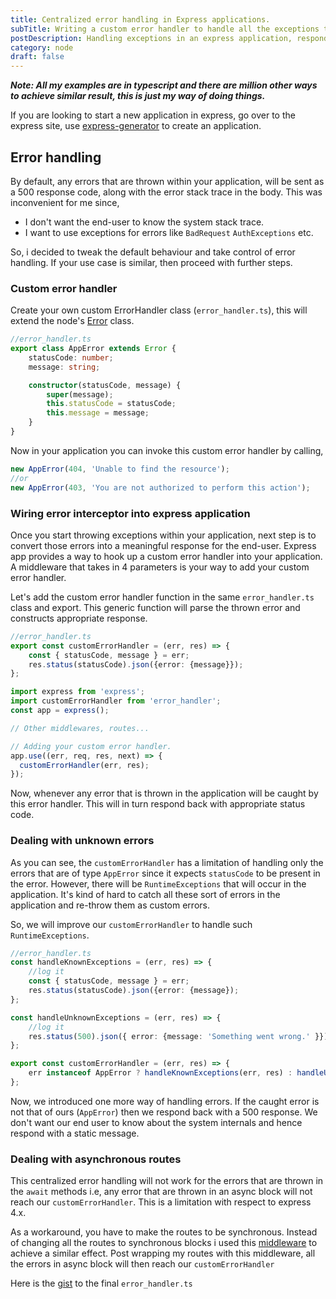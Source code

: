 ```yaml
---
title: Centralized error handling in Express applications.
subTitle: Writing a custom error handler to handle all the exceptions that are thrown within the express application. 
postDescription: Handling exceptions in an express application, responding back with standard error response.
category: node
draft: false
---
```


_**Note: All my examples are in typescript and there are million other ways to achieve similar result, this is just my way of doing things.**_

If you are looking to start a new application in express, go over to the express site, use [express-generator](https://expressjs.com/en/starter/generator.html) to create an application. 

## Error handling

By default, any errors that are thrown within your application, will be sent as a 500 response code, along with the error stack trace in the body. This was inconvenient for me since,

* I don't want the end-user to know the system stack trace.
* I want to use exceptions for errors like `BadRequest` `AuthExceptions` etc.

So, i decided to tweak the default behaviour and take control of error handling. If your use case is similar, then proceed with further steps.

### Custom error handler
Create your own custom ErrorHandler class (`error_handler.ts`), this will extend the node's [Error](https://nodejs.org/api/errors.html#errors_class_error) class.

```typescript
//error_handler.ts
export class AppError extends Error {
    statusCode: number;
    message: string;

    constructor(statusCode, message) {
        super(message);
        this.statusCode = statusCode;
        this.message = message;
    }
}
```

Now in your application you can invoke this custom error handler by calling,

```typescript
new AppError(404, 'Unable to find the resource');
//or
new AppError(403, 'You are not authorized to perform this action');

```

### Wiring error interceptor into express application

Once you start throwing exceptions within your application, next step is to convert those errors into a meaningful response for the end-user. Express app provides a way to hook up a custom error 
handler into your application. A middleware that takes in 4 parameters is your way to add your custom error handler.

Let's add the custom error handler function in the same `error_handler.ts` class and export. This generic function will parse the thrown error and constructs appropriate response.

```typescript
//error_handler.ts
export const customErrorHandler = (err, res) => {
    const { statusCode, message } = err;
    res.status(statusCode).json({error: {message}});
};
```

```typescript
import express from 'express';
import customErrorHandler from 'error_handler';
const app = express();

// Other middlewares, routes... 

// Adding your custom error handler.
app.use((err, req, res, next) => {
  customErrorHandler(err, res);
});
```

Now, whenever any error that is thrown in the application will be caught by this error handler. This will in turn respond back with appropriate status code.

### Dealing with unknown errors

As you can see, the `customErrorHandler` has a limitation of handling only the errors that are of type `AppError` since it expects `statusCode` to be present in the error.
However, there will be `RuntimeExceptions` that will occur in the application. It's kind of hard to catch all these sort of errors in the application and re-throw them as custom errors.

So, we will improve our `customErrorHandler` to handle such `RuntimeExceptions`.

```typescript
//error_handler.ts
const handleKnownExceptions = (err, res) => {
    //log it
    const { statusCode, message } = err;
    res.status(statusCode).json({error: {message});
};

const handleUnknownExceptions = (err, res) => {
    //log it
    res.status(500).json({ error: {message: 'Something went wrong.' }});
};

export const customErrorHandler = (err, res) => {
    err instanceof AppError ? handleKnownExceptions(err, res) : handleUnknownExceptions(err, res);
};
```

Now, we introduced one more way of handling errors. If the caught error is not that of ours (`AppError`) then we respond back with a 500 response. 
We don't want our end user to know about the system internals and hence respond with a static message.


### Dealing with asynchronous routes

This centralized error handling will not work for the errors that are thrown in the `await` methods i.e, any error that are thrown in an async block will not reach our `customErrorHandler`.
This is a limitation with respect to express 4.x. 

As a workaround, you have to make the routes to be synchronous. Instead of changing all the routes to synchronous blocks i used this 
[middleware](https://github.com/Abazhenov/express-async-handler) to achieve a similar effect. Post wrapping my routes with this middleware, all the errors in async block will then reach our  `customErrorHandler`

Here is the [gist](https://gist.github.com/prasann/b6ad07b3962b6ea2953fef027df5d10b) to the final `error_handler.ts`


